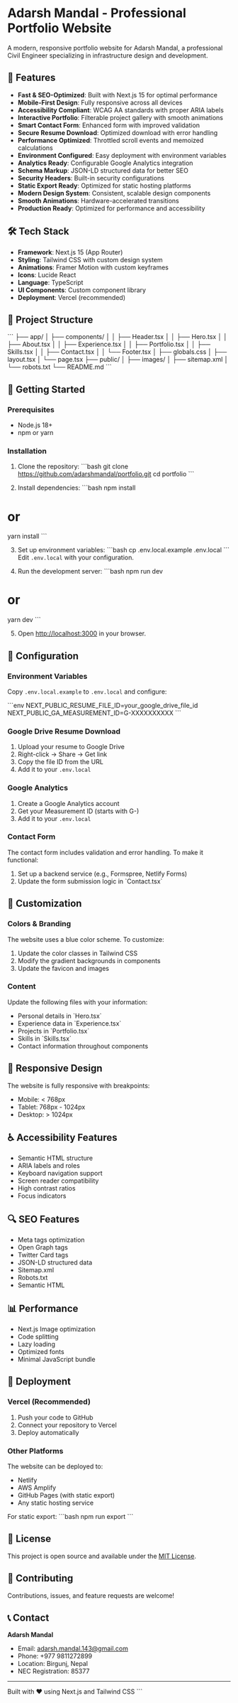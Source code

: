 # Adarsh Mandal - Professional Portfolio Website

A modern, responsive portfolio website for Adarsh Mandal, a professional Civil Engineer specializing in infrastructure design and development.

## 🚀 Features

- **Fast & SEO-Optimized**: Built with Next.js 15 for optimal performance
- **Mobile-First Design**: Fully responsive across all devices
- **Accessibility Compliant**: WCAG AA standards with proper ARIA labels
- **Interactive Portfolio**: Filterable project gallery with smooth animations
- **Smart Contact Form**: Enhanced form with improved validation
- **Secure Resume Download**: Optimized download with error handling
- **Performance Optimized**: Throttled scroll events and memoized calculations
- **Environment Configured**: Easy deployment with environment variables
- **Analytics Ready**: Configurable Google Analytics integration
- **Schema Markup**: JSON-LD structured data for better SEO
- **Security Headers**: Built-in security configurations
- **Static Export Ready**: Optimized for static hosting platforms
- **Modern Design System**: Consistent, scalable design components
- **Smooth Animations**: Hardware-accelerated transitions
- **Production Ready**: Optimized for performance and accessibility

## 🛠️ Tech Stack

- **Framework**: Next.js 15 (App Router)
- **Styling**: Tailwind CSS with custom design system
- **Animations**: Framer Motion with custom keyframes
- **Icons**: Lucide React
- **Language**: TypeScript
- **UI Components**: Custom component library
- **Deployment**: Vercel (recommended)

## 📁 Project Structure

\`\`\`
├── app/
│   ├── components/
│   │   ├── Header.tsx
│   │   ├── Hero.tsx
│   │   ├── About.tsx
│   │   ├── Experience.tsx
│   │   ├── Portfolio.tsx
│   │   ├── Skills.tsx
│   │   ├── Contact.tsx
│   │   └── Footer.tsx
│   ├── globals.css
│   ├── layout.tsx
│   └── page.tsx
├── public/
│   ├── images/
│   ├── sitemap.xml
│   └── robots.txt
└── README.md
\`\`\`

## 🚀 Getting Started

### Prerequisites

- Node.js 18+ 
- npm or yarn

### Installation

1. Clone the repository:
\`\`\`bash
git clone https://github.com/adarshmandal/portfolio.git
cd portfolio
\`\`\`

2. Install dependencies:
\`\`\`bash
npm install
# or
yarn install
\`\`\`

3. Set up environment variables:
\`\`\`bash
cp .env.local.example .env.local
\`\`\`
Edit `.env.local` with your configuration.

4. Run the development server:
\`\`\`bash
npm run dev
# or
yarn dev
\`\`\`

5. Open [http://localhost:3000](http://localhost:3000) in your browser.

## 📝 Configuration

### Environment Variables

Copy `.env.local.example` to `.env.local` and configure:

\`\`\`env
NEXT_PUBLIC_RESUME_FILE_ID=your_google_drive_file_id
NEXT_PUBLIC_GA_MEASUREMENT_ID=G-XXXXXXXXXX
\`\`\`

### Google Drive Resume Download

1. Upload your resume to Google Drive
2. Right-click → Share → Get link
3. Copy the file ID from the URL
4. Add it to your `.env.local`

### Google Analytics

1. Create a Google Analytics account
2. Get your Measurement ID (starts with G-)
3. Add it to your `.env.local`

### Contact Form

The contact form includes validation and error handling. To make it functional:

1. Set up a backend service (e.g., Formspree, Netlify Forms)
2. Update the form submission logic in \`Contact.tsx\`

## 🎨 Customization

### Colors & Branding

The website uses a blue color scheme. To customize:

1. Update the color classes in Tailwind CSS
2. Modify the gradient backgrounds in components
3. Update the favicon and images

### Content

Update the following files with your information:

- Personal details in \`Hero.tsx\`
- Experience data in \`Experience.tsx\`
- Projects in \`Portfolio.tsx\`
- Skills in \`Skills.tsx\`
- Contact information throughout components

## 📱 Responsive Design

The website is fully responsive with breakpoints:

- Mobile: < 768px
- Tablet: 768px - 1024px
- Desktop: > 1024px

## ♿ Accessibility Features

- Semantic HTML structure
- ARIA labels and roles
- Keyboard navigation support
- Screen reader compatibility
- High contrast ratios
- Focus indicators

## 🔍 SEO Features

- Meta tags optimization
- Open Graph tags
- Twitter Card tags
- JSON-LD structured data
- Sitemap.xml
- Robots.txt
- Semantic HTML

## 📊 Performance

- Next.js Image optimization
- Code splitting
- Lazy loading
- Optimized fonts
- Minimal JavaScript bundle

## 🚀 Deployment

### Vercel (Recommended)

1. Push your code to GitHub
2. Connect your repository to Vercel
3. Deploy automatically

### Other Platforms

The website can be deployed to:

- Netlify
- AWS Amplify
- GitHub Pages (with static export)
- Any static hosting service

For static export:
\`\`\`bash
npm run export
\`\`\`

## 📄 License

This project is open source and available under the [MIT License](LICENSE).

## 🤝 Contributing

Contributions, issues, and feature requests are welcome!

## 📞 Contact

**Adarsh Mandal**
- Email: adarsh.mandal.143@gmail.com
- Phone: +977 9811272899
- Location: Birgunj, Nepal
- NEC Registration: 85377

---

Built with ❤️ using Next.js and Tailwind CSS
\`\`\`
